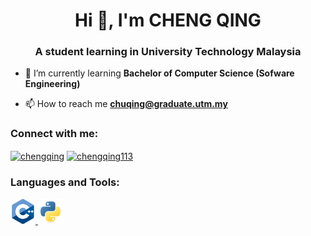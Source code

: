 <h1 align="center">Hi 👋, I'm CHENG QING</h1>
<h3 align="center">A student learning in University Technology Malaysia</h3>

- 🌱 I’m currently learning **Bachelor of Computer Science (Sofware Engineering)**

- 📫 How to reach me **chuqing@graduate.utm.my**

<h3 align="left">Connect with me:</h3>
<p align="left">
<a href="https://fb.com/chengqing" target="blank"><img align="center" src="https://raw.githubusercontent.com/rahuldkjain/github-profile-readme-generator/master/src/images/icons/Social/facebook.svg" alt="chengqing" height="30" width="40" /></a>
<a href="https://instagram.com/chengqing113" target="blank"><img align="center" src="https://raw.githubusercontent.com/rahuldkjain/github-profile-readme-generator/master/src/images/icons/Social/instagram.svg" alt="chengqing113" height="30" width="40" /></a>
</p>

<h3 align="left">Languages and Tools:</h3>
<p align="left"> <a href="https://www.w3schools.com/cpp/" target="_blank" rel="noreferrer"> <img src="https://raw.githubusercontent.com/devicons/devicon/master/icons/cplusplus/cplusplus-original.svg" alt="cplusplus" width="40" height="40"/> </a> <a href="https://www.python.org" target="_blank" rel="noreferrer"> <img src="https://raw.githubusercontent.com/devicons/devicon/master/icons/python/python-original.svg" alt="python" width="40" height="40"/> </a> </p>
